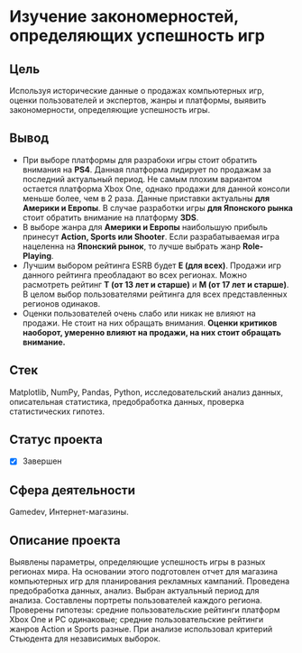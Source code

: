 # Изучение закономерностей, определяющих успешность игр

## Цель
Используя исторические данные о продажах компьютерных игр, оценки пользователей и экспертов, жанры и платформы, выявить закономерности, определяющие успешность игры.
## Вывод
- При выборе платформы для разрабоки игры стоит обратить внимания на **PS4**. Данная платформа лидирует по продажам за последний актуальный период. Не самым плохим вариантом остается платформа Xbox One, однако продажи для данной консоли меньше более, чем в 2 раза. Данные приставки актуальны **для Америки и Европы**. В случае разработки игры **для Японского рынка** стоит обратить внимание на платформу **3DS**.
- В выборе жанра для **Америки и Европы** наибольшую прибыль принесут **Action, Sports или Shooter**. Если разрабатываемая игра нацеленна на **Японский рынок**, то лучше выбрать жанр **Role-Playing**.
- Лучшим выбором рейтинга ESRB будет **E (для всех)**. Продажи игр данного рейтинга преобладают во всех регионах. Можно расмотреть рейтинг **T (от 13 лет и старше)** и **M (от 17 лет и старше)**. В целом выбор пользователями рейтинга для всех представленных регионов одинаков.
- Оценки пользователей очень слабо или никак не влияют на продажи. Не стоит на них обращать внимания.  **Оценки критиков наоборот, умеренно влияют на продажи, на них стоит обращать внимание.**
## Стек
Matplotlib, NumPy, Pandas, Python, исследовательский анализ данных, описательная статистика, предобработка данных, проверка статистических гипотез.
## Статус проекта
- [x] Завершен
## Сфера деятельности
Gamedev, Интернет-магазины.
## Описание проекта
Выявлены параметры, определяющие успешность игры в разных регионах мира. На основании этого подготовлен отчет для магазина компьютерных игр для планирования рекламных кампаний. Проведена предобработка данных, анализ. Выбран актуальный период для анализа. Составлены портреты пользователей каждого региона. Проверены гипотезы: средние пользовательские рейтинги платформ Xbox One и PC одинаковые; средние пользовательские рейтинги жанров Action и Sports разные. При анализе использовал критерий Стьюдента для независимых выборок.
